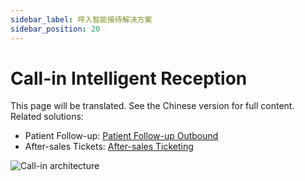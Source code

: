 ```yaml
---
sidebar_label: 呼入智能接待解决方案
sidebar_position: 20
---
```


# Call-in Intelligent Reception

This page will be translated. See the Chinese version for full content. Related solutions:
- Patient Follow-up: [Patient Follow-up Outbound](./patient_follow_up)
- After-sales Tickets: [After-sales Ticketing](./ticket_after_sales)

<img src="/img/solution/call_in_arch.svg" alt="Call-in architecture" />
